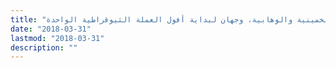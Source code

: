```yaml
---
title: "الخمينية والوهابية، وجهان لبداية أفول العملة الثيوقراطية الواحدة"
date: "2018-03-31"
lastmod: "2018-03-31"
description: ""
---
```

###